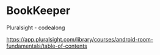 # BookKeeper
Pluralsight - codealong

https://app.pluralsight.com/library/courses/android-room-fundamentals/table-of-contents
